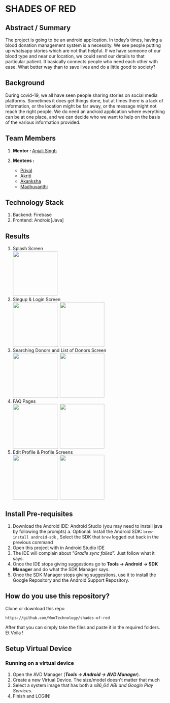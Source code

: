 # SHADES OF RED

## Abstract / Summary
The project is going to be an android application. In today’s times, having a blood donation management system is a necessity. We see people putting up whatsapp stories which are not that helpful. If we have someone of our blood type and near our location, we could send our details to that particular patient. It basically connects people who need each other with ease. What better way than to save lives and do a little good to society?
<br>

## Background
During covid-19, we all have seen people sharing stories on social media platforms. Sometimes it does get things done, but at times there is a lack of information, or the location might be far away, or the message might not reach the right people. We do need an android application where everything can be at one place, and we can decide who we want to help on the basis of the various information provided.

## Team Members
1. <b>Mentor : </b>[Anjali Singh](https://github.com/anjalisi/) 

2. **Mentees :**
   - [Priyal](https://github.com/priyalbhatewara123)
   - [Akriti](https://github.com/Akshima-Ghai)
   - [Akanksha](https://github.com/Akanksha-Pant)
   - [Madhuvanthi](https://github.com/madhuvanthi27)
   
## Technology Stack
1. Backend: Firebase
2. Frontend: Android[Java]

## Results

1. Splash Screen <br> <img src="https://user-images.githubusercontent.com/47551578/107138783-6d70df00-693c-11eb-8fdb-409ea6b6ab8f.jpeg" width=140><br>
2. Singup & Login Screen <br> <img src="https://user-images.githubusercontent.com/47551578/107138905-7615e500-693d-11eb-8cc8-f4c30d33fb7c.jpg" width=140>.        <img src="https://user-images.githubusercontent.com/47551578/107138907-78783f00-693d-11eb-82ea-ce743ccc33d6.jpg" width=140>
3. Searching Donors and List of Donors Screen <br> <img src="https://user-images.githubusercontent.com/47551578/107138908-7b732f80-693d-11eb-8eb6-3d107fa8bb47.jpg" width=140>.        <img src="https://user-images.githubusercontent.com/47551578/107138910-7e6e2000-693d-11eb-8c87-1c5bb789e529.jpg" width=140>
4. FAQ Pages <br> <img src="https://user-images.githubusercontent.com/47551578/107139063-57fcb480-693e-11eb-8ea8-64fe8cf1187a.jpg" width=140>.        <img src="https://user-images.githubusercontent.com/47551578/107139065-5b903b80-693e-11eb-9545-228259b2bb4e.jpeg" width=140>
5. Edit Profile & Profile Screens <br> <img src="https://user-images.githubusercontent.com/47551578/107139057-54692d80-693e-11eb-91bb-5a8907e6b97c.jpg" width=140>.        <img src="https://user-images.githubusercontent.com/47551578/107139054-50d5a680-693e-11eb-8ec4-98e58a5d5a30.jpg" width=140>

## Install Pre-requisites

1. Download the Android IDE: Android Studio (you may need to install java by following the prompts)
  a. Optional: Install the Android SDK: ``` brew install android-sdk ``` , Select the SDK that ```brew``` logged out back in the previous command
2. Open this project with in Android Studio IDE
3. The IDE will complain about *"Gradle sync failed".* Just follow what it says.
4. Once the IDE stops giving suggestions go to **Tools -> Android -> SDK Manager** and do what the SDK Manager says.
5. Once the SDK Manager stops giving suggestions, use it to install the Google Repository and the Android Support Repository.

## How do you use this repository?
Clone or download this repo<br>
```
https://github.com/WooTechnology/shades-of-red
```
After that you can simply take the files and paste it in the required folders. Et Voila !

## Setup Virtual Device
### Running on a virtual device
1. Open the AVD Manager (***Tools -> Android -> AVD Manager***).
2. Create a new Virtual Device. The size/model doesn't matter that much
3. Select a system image that has both a _x86_64 ABI and Google Play Services_.
4. Finish and LOGIN!


